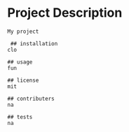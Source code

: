 # Project Description
    My project

     ## installation
    clo

    ## usage
    fun

    ## license
    mit

    ## contributers
    na
    
    ## tests
    na
    
    
